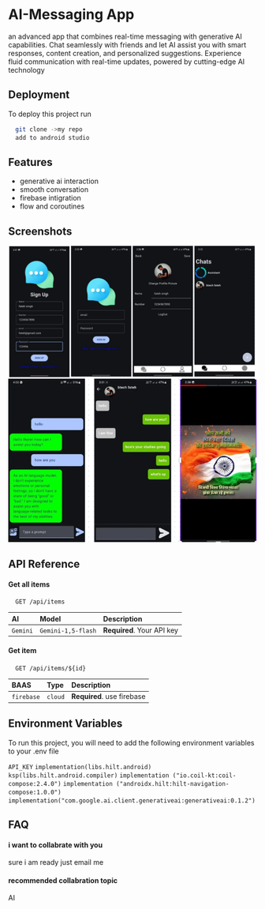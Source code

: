 
# AI-Messaging App

an advanced app that combines real-time messaging with generative AI capabilities. Chat seamlessly with friends and let AI assist you with smart responses, content creation, and personalized suggestions. Experience fluid communication with real-time updates, powered by cutting-edge AI technology



## Deployment

To deploy this project run

```bash
  git clone ->my repo 
  add to android studio 
```


## Features

- generative ai interaction
- smooth conversation
- firebase intigration
- flow and coroutines


## Screenshots

![App Screenshot](https://github.com/FATEH02/AI-messaging-app/blob/master/git.png)
![App Screenshot](https://github.com/FATEH02/AI-messaging-app/blob/master/git2.png)


## API Reference

#### Get all items

```http
  GET /api/items
```

| AI | Model     | Description                |
| :-------- | :------- | :------------------------- |
| `Gemini` | `Gemini-1,5-flash` | **Required**. Your API key |

#### Get item

```http
  GET /api/items/${id}
```

| BAAS | Type     | Description                       |
| :-------- | :------- | :-------------------------------- |
| `firebase`      | `cloud` | **Required**. use firebase|


## Environment Variables

To run this project, you will need to add the following environment variables to your .env file

`API_KEY`
`implementation(libs.hilt.android)`
`ksp(libs.hilt.android.compiler)`
`implementation ("io.coil-kt:coil-compose:2.4.0")`
`implementation ("androidx.hilt:hilt-navigation-compose:1.0.0")`
`implementation("com.google.ai.client.generativeai:generativeai:0.1.2")`




## FAQ

#### i want to collabrate with you 

sure i am ready just email me 

#### recommended collabration topic

AI

